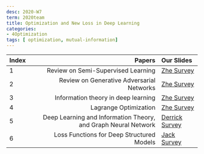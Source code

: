 ```yaml
---
desc: 2020-W7
term: 2020team
title: Optimization and New Loss in Deep Learning 
categories:
- 4Optimization
tags: [ optimization, mutual-information]  
---
```




| Index | Papers |  Our Slides |
| :---- | -------------------------------------: | :------------------------------------- |
|1 | Review on Semi-Supervised Learning | [Zhe Survey]({{site.baseurl}}/talks-A2020A/Slides-11-SSL-20200415-group.pdf) |
|2 | Review on Generative Adversarial Networks | [Zhe Survey]({{site.baseurl}}/talks-A2020A/Slides-08-GANsReview-20200302-group.pdf) |
|3 |   Information theory in deep learning |  [Zhe Survey]({{site.baseurl}}/talks-A2020A/Slides-14-DeepInfo-20200614.pdf) |
|4 | Lagrange Optimization | [Zhe Survey]({{site.baseurl}}/talks-A2020A/Slides-25-opt-20210103.pdf) |
|5 | Deep Learning and Information Theory, and Graph Neural Network |  [Derrick Survey]({{site.baseurl}}/talks-mb2019/Derrick_201906_Information_Theory.pdf) |
|6 | Loss Functions for Deep Structured Models | [Jack Survey]({{site.baseurl}}/talks-mb2019/Jack_20181212-StructuredPrediction.pdf) |


